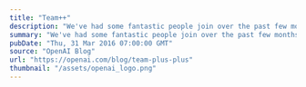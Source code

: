 ```yaml
---
title: "Team++"
description: "We've had some fantastic people join over the past few months (and we're still hiring). Welcome, everyone!"
summary: "We've had some fantastic people join over the past few months (and we're still hiring). Welcome, everyone!"
pubDate: "Thu, 31 Mar 2016 07:00:00 GMT"
source: "OpenAI Blog"
url: "https://openai.com/blog/team-plus-plus"
thumbnail: "/assets/openai_logo.png"
---
```


